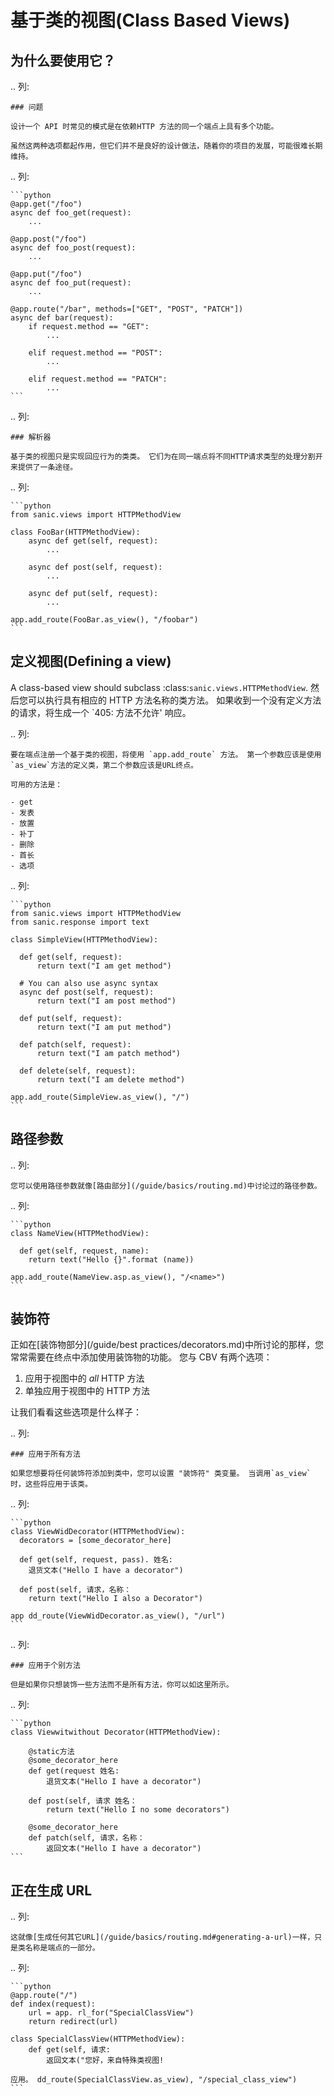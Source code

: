 # 基于类的视图(Class Based Views)

## 为什么要使用它？

.. 列:

```
### 问题

设计一个 API 时常见的模式是在依赖HTTP 方法的同一个端点上具有多个功能。

虽然这两种选项都起作用，但它们并不是良好的设计做法，随着你的项目的发展，可能很难长期维持。
```

.. 列:

````
```python
@app.get("/foo")
async def foo_get(request):
    ...

@app.post("/foo")
async def foo_post(request):
    ...

@app.put("/foo")
async def foo_put(request):
    ...

@app.route("/bar", methods=["GET", "POST", "PATCH"])
async def bar(request):
    if request.method == "GET":
        ...

    elif request.method == "POST":
        ...
        
    elif request.method == "PATCH":
        ...
```
````

.. 列:

```
### 解析器

基于类的视图只是实现回应行为的类类。 它们为在同一端点将不同HTTP请求类型的处理分割开来提供了一条途径。
```

.. 列:

````
```python
from sanic.views import HTTPMethodView

class FooBar(HTTPMethodView):
    async def get(self, request):
        ...
    
    async def post(self, request):
        ...
    
    async def put(self, request):
        ...

app.add_route(FooBar.as_view(), "/foobar")
```
````

## 定义视图(Defining a view)

A class-based view should subclass :class:`sanic.views.HTTPMethodView`. 然后您可以执行具有相应的 HTTP 方法名称的类方法。 如果收到一个没有定义方法的请求，将生成一个 \`405: 方法不允许' 响应。

.. 列:

```
要在端点注册一个基于类的视图，将使用 `app.add_route` 方法。 第一个参数应该是使用`as_view`方法的定义类，第二个参数应该是URL终点。

可用的方法是：

- get
- 发表
- 放置
- 补丁
- 删除
- 首长
- 选项
```

.. 列:

````
```python
from sanic.views import HTTPMethodView
from sanic.response import text

class SimpleView(HTTPMethodView):

  def get(self, request):
      return text("I am get method")

  # You can also use async syntax
  async def post(self, request):
      return text("I am post method")

  def put(self, request):
      return text("I am put method")

  def patch(self, request):
      return text("I am patch method")

  def delete(self, request):
      return text("I am delete method")

app.add_route(SimpleView.as_view(), "/")
```
````

## 路径参数

.. 列:

```
您可以使用路径参数就像[路由部分](/guide/basics/routing.md)中讨论过的路径参数。
```

.. 列:

````
```python
class NameView(HTTPMethodView):

  def get(self, request, name):
    return text("Hello {}".format (name))

app.add_route(NameView.asp.as_view(), "/<name>")
```
````

## 装饰符

正如在[装饰物部分](/guide/best practices/decorators.md)中所讨论的那样，您常常需要在终点中添加使用装饰物的功能。 您与 CBV 有两个选项：

1. 应用于视图中的 _all_ HTTP 方法
2. 单独应用于视图中的 HTTP 方法

让我们看看这些选项是什么样子：

.. 列:

```
### 应用于所有方法

如果您想要将任何装饰符添加到类中，您可以设置 "装饰符" 类变量。 当调用`as_view`时，这些将应用于该类。
```

.. 列:

````
```python
class ViewWidDecorator(HTTPMethodView):
  decorators = [some_decorator_here]

  def get(self, request, pass). 姓名:
    退货文本("Hello I have a decorator")

  def post(self, 请求，名称：
    return text("Hello I also a Decorator")

app dd_route(ViewWidDecorator.as_view(), "/url")
```
````

.. 列:

```
### 应用于个别方法

但是如果你只想装饰一些方法而不是所有方法，你可以如这里所示。
```

.. 列:

````
```python
class Viewwitwithout Decorator(HTTPMethodView):

    @static方法
    @some_decorator_here
    def get(request 姓名:
        退货文本("Hello I have a decorator")

    def post(self, 请求 姓名：
        return text("Hello I no some decorators")

    @some_decorator_here
    def patch(self, 请求，名称：
        返回文本("Hello I have a decorator")
```
````

## 正在生成 URL

.. 列:

```
这就像[生成任何其它URL](/guide/basics/routing.md#generating-a-url)一样，只是类名称是端点的一部分。
```

.. 列:

````
```python
@app.route("/")
def index(request):
    url = app. rl_for("SpecialClassView")
    return redirect(url)

class SpecialClassView(HTTPMethodView):
    def get(self, 请求:
        返回文本("您好，来自特殊类视图!

应用。 dd_route(SpecialClassView.as_view), "/special_class_view")
```
````
